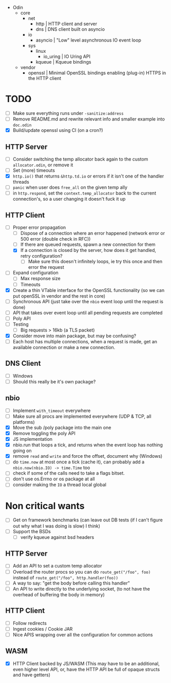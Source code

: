 - Odin
	- core
		- net
			- http         | HTTP client and server
			- dns          | DNS client built on asyncio
		- io
			- asyncio      | "Low" level asynchronous IO event loop
		- sys
			- linux
				- io_uring | IO Uring API
			- kqueue       | Kqueue bindings
	 - vendor
	 	- openssl          | Minimal OpenSSL bindings enabling (plug-in) HTTPS in the HTTP client

# TODO

- [ ] Make sure everything runs under `-sanitize:address`
- [ ] Remove README.md and rewrite relevant info and smaller example into `doc.odin`
- [x] Build/update openssl using CI (on a cron?)

## HTTP Server

- [ ] Consider switching the temp allocator back again to the custom `allocator.odin`, or remove it
- [ ] Set (more) timeouts
- [x] `http.io()` that returns `&http.td.io` or errors if it isn't one of the handler threads
- [ ] `panic` when user does `free_all` on the given temp ally
- [ ] in `http.respond`, set the `context.temp_allocator` back to the current connection's, so a user changing it doesn't fuck it up

## HTTP Client

- [ ] Proper error propagation
	- [ ] Dispose of a connection where an error happened (network error or 500 error (double check in RFC))
	- [ ] If there are queued requests, spawn a new connection for them
	- [x] If a connection is closed by the server, how does it get handled, retry configuration?
		- [ ] Make sure this doesn't infinitely loops, ie try this once and then error the request
- [ ] Expand configuration
    - [ ] Max response size
	- [ ] Timeouts
- [x] Create a thin VTable interface for the OpenSSL functionality (so we can put openSSL in vendor and the rest in core)
- [ ] Synchronous API (just take over the `nbio` event loop until the request is done)
- [ ] API that takes over event loop until all pending requests are completed
- [ ] Poly API
- [ ] Testing
	- [ ] Big requests > 16kb (a TLS packet)
- [x] Consider move into main package, but may be confusing?
- [ ] Each host has multiple connections, when a request is made, get an available connection or make a new connection.

## DNS Client

- [ ] Windows
- [ ] Should this really be it's own package?

## nbio

- [ ] Implement `with_timeout` everywhere
- [ ] Make sure all procs are implemented everywhere (UDP & TCP, all platforms)
- [x] Move the sub /poly package into the main one
- [x] Remove toggling the poly API
- [x] JS implementation
- [x] nbio.run that loops a tick, and returns when the event loop has nothing going on
- [x] remove `read` and `write` and force the offset, document why (Windows)
- [ ] do `time.now` at most once a tick (cache it), can probably add a `nbio.now(nbio.IO) -> time.Time` too
- [ ] check if some of the calls need to take a flags bitset.
- [ ] don't use os.Errno or os package at all
- [ ] consider making the `IO` a thread local global

# Non critical wants

- [ ] Get on framework benchmarks (can leave out DB tests (if I can't figure out why what I was doing is slow) I think)
- [ ] Support the BSDs
	- [ ] verify kqueue against bsd headers

## HTTP Server

- [ ] Add an API to set a custom temp allocator
- [ ] Overload the router procs so you can do `route_get("/foo", foo)` instead of `route_get("/foo", http.handler(foo))`
- [ ] A way to say: "get the body before calling this handler"
- [ ] An API to write directly to the underlying socket, (to not have the overhead of buffering the body in memory)

## HTTP Client

- [ ] Follow redirects
- [ ] Ingest cookies / Cookie JAR
- [ ] Nice APIS wrapping over all the configuration for common actions

## WASM

- [x] HTTP Client backed by JS/WASM (This may have to be an additional, even higher level API, or, have the HTTP API be full of opaque structs and have getters)
